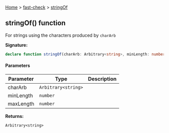 [Home](/) &gt; [fast-check](../fast-check.md) &gt; [stringOf](stringOf_2.md)

## stringOf() function

For strings using the characters produced by `charArb`

<b>Signature:</b>

```typescript
declare function stringOf(charArb: Arbitrary<string>, minLength: number, maxLength: number): Arbitrary<string>;
```

#### Parameters

|  Parameter | Type | Description |
|  --- | --- | --- |
|  charArb | <code>Arbitrary&lt;string&gt;</code> |  |
|  minLength | <code>number</code> |  |
|  maxLength | <code>number</code> |  |

<b>Returns:</b>

`Arbitrary<string>`

